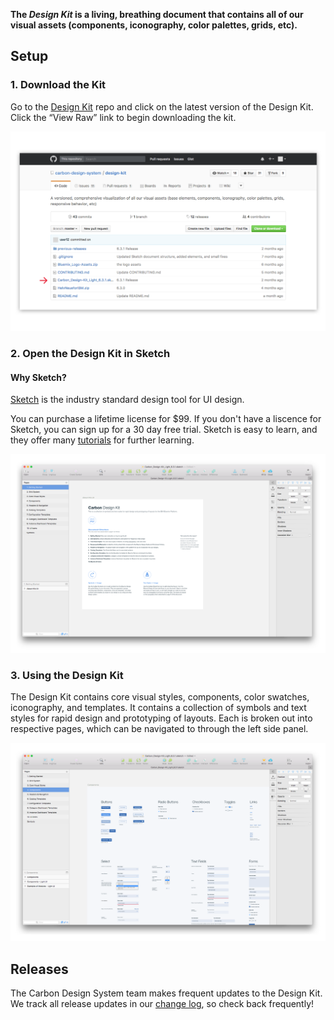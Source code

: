 **The _Design Kit_ is a living, breathing document that contains all of our visual assets (components, iconography, color palettes, grids, etc).**

## Setup

### 1. Download the Kit

Go to the [Design Kit](https://github.com/carbon-design-system/design-kit) repo and click on the latest version of the Design Kit. Click the “View Raw” link to begin downloading the kit.

![Download the Carbon Design Kit](images/designers-2.png)

### 2. Open the Design Kit in Sketch

#### Why Sketch?

[Sketch](https://www.sketchapp.com/) is the industry standard design tool for UI design.

You can purchase a lifetime license for $99. If you don't have a liscence for Sketch, you can sign up for a 30 day free trial. Sketch is easy to learn, and they offer many [tutorials](https://leveluptutorials.com/tutorials/sketch-3-tutorials) for further learning.

![Carbon Design Kit](images/designers-3.png)

### 3. Using the Design Kit

The Design Kit contains core visual styles, components, color swatches, iconography, and templates. It contains a collection of symbols and text styles for rapid design and prototyping of layouts. Each is broken out into respective pages, which can be navigated to through the left side panel.

![Carbon Design Kit](images/designers-4.png)

## Releases

The Carbon Design System team makes frequent updates to the Design Kit. We track all release updates in our [change log](https://github.com/carbon-design-system/design-kit/releases), so check back frequently!
